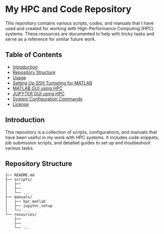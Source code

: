 # My HPC and Code Repository

This repository contains various scripts, codes, and manuals that I have used and created for working with High-Performance Computing (HPC) systems. These resources are documented to help with tricky tasks and serve as a reference for similar future work.

## Table of Contents

- [Introduction](#introduction)
- [Repository Structure](#repository-structure)
- [Usage](#usage)
- [Setting Up SSH Tunneling for MATLAB](#setting-up-ssh-tunneling-for-matlab)
- [MATLAB GUI using HPC](#matlab-gui-on-hpc)
 - [JUPYTER GUI using HPC](#matlab-gui-on-hpc)
- [System Configuration Commands](#system-configuration-commands)
- [License](#license)

## Introduction

This repository is a collection of scripts, configurations, and manuals that have been useful in my work with HPC systems. It includes code snippets, job submission scripts, and detailed guides to set up and troubleshoot various tasks.

## Repository Structure

```plaintext
├── README.md
├── scripts/
│   ├── 
│   ├── 
│   └── ...
├── manuals/
│   ├── hpc_matlab
│   ├── jupyter_setup
│   └── ...
└── resources/
    ├── 
    ├── 
    └── ...
